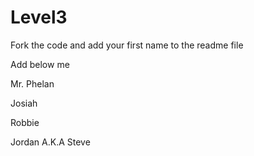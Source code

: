 Level3
======

Fork the code and add your first name to the readme file

Add below me


Mr. Phelan

Josiah


Robbie

Jordan A.K.A Steve
